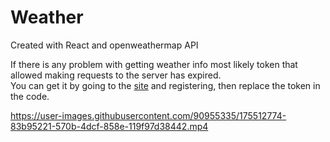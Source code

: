 # Weather
Created with React and openweathermap API

If there is any problem with getting weather info most likely token that allowed making requests to the server has expired.
<br>
You can get it by going to the [site](https://openweathermap.org/) and registering, then replace the token in the code.


https://user-images.githubusercontent.com/90955335/175512774-83b95221-570b-4dcf-858e-119f97d38442.mp4

